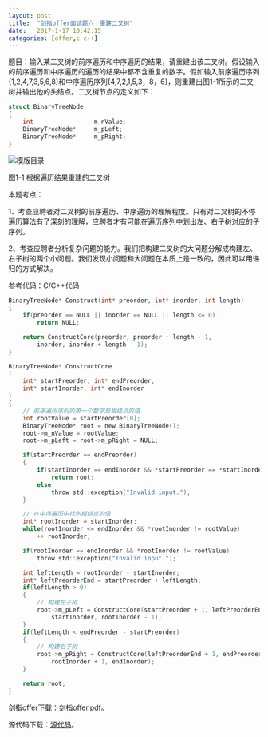 ```yaml
---
layout:	post
title:	"剑指offer面试题六：重建二叉树"
date:	2017-1-17 10:42:15
categories:	[offer,c c++]
---
```

题目：输入某二叉树的前序遍历和中序遍历的结果，请重建出该二叉树。假设输入的前序遍历和中序遍历的遍历的结果中都不含重复的数字。假如输入前序遍历序列{1,2,4,7,3,5,6,8}和中序遍历序列{4,7,2,1,5,3，8，6}，则重建出图1-1所示的二叉树并输出他的头结点。二叉树节点的定义如下：

```c
struct BinaryTreeNode
{
	int					m_nValue;
	BinaryTreeNode*		m_pLeft;
	BinaryTreeNode*		m_pRight;
}
```

![模版目录](https://raw.githubusercontent.com/cofire/cofire.github.io/master/img/offer/1/1.png "图1-1")

图1-1 根据遍历结果重建的二叉树

本题考点：

1、考查应聘者对二叉树的前序遍历、中序遍历的理解程度。只有对二叉树的不停遍历算法有了深刻的理解，应聘者才有可能在遍历序列中划出左、右子树对应的子序列。

2、考查应聘者分析复杂问题的能力。我们把构建二叉树的大问题分解成构建左、右子树的两个小问题。我们发现小问题和大问题在本质上是一致的，因此可以用递归的方式解决。

参考代码：C/C++代码

```c
BinaryTreeNode* Construct(int* preorder, int* inorder, int length)
{
    if(preorder == NULL || inorder == NULL || length <= 0)
        return NULL;

    return ConstructCore(preorder, preorder + length - 1,
        inorder, inorder + length - 1);
}

BinaryTreeNode* ConstructCore
(
    int* startPreorder, int* endPreorder, 
    int* startInorder, int* endInorder
)
{
    // 前序遍历序列的第一个数字是根结点的值
    int rootValue = startPreorder[0];
    BinaryTreeNode* root = new BinaryTreeNode();
    root->m_nValue = rootValue;
    root->m_pLeft = root->m_pRight = NULL;

    if(startPreorder == endPreorder)
    {
        if(startInorder == endInorder && *startPreorder == *startInorder)
            return root;
        else
            throw std::exception("Invalid input.");
    }

    // 在中序遍历中找到根结点的值
    int* rootInorder = startInorder;
    while(rootInorder <= endInorder && *rootInorder != rootValue)
        ++ rootInorder;

    if(rootInorder == endInorder && *rootInorder != rootValue)
        throw std::exception("Invalid input.");

    int leftLength = rootInorder - startInorder;
    int* leftPreorderEnd = startPreorder + leftLength;
    if(leftLength > 0)
    {
        // 构建左子树
        root->m_pLeft = ConstructCore(startPreorder + 1, leftPreorderEnd, 
            startInorder, rootInorder - 1);
    }
    if(leftLength < endPreorder - startPreorder)
    {
        // 构建右子树
        root->m_pRight = ConstructCore(leftPreorderEnd + 1, endPreorder,
            rootInorder + 1, endInorder);
    }

    return root;
}
```

剑指offer下载：[剑指offer.pdf](https://raw.githubusercontent.com/cofire/cofire.github.io/master/source/剑指offer.pdf "剑指offer.pdf")。

源代码下载：[源代码](https://raw.githubusercontent.com/cofire/cofire.github.io/master/source/剑指offer源代码.zip "剑指offer源代码")。